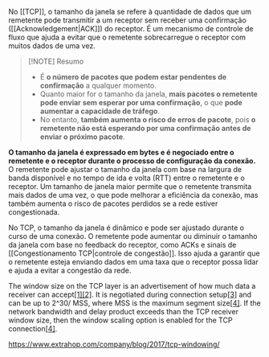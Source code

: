 No [[TCP]], o tamanho da janela se refere à quantidade de dados que um remetente pode transmitir a um receptor sem receber uma confirmação ([[Acknowledgement|ACK]]) do receptor. É um mecanismo de controle de fluxo que ajuda a evitar que o remetente sobrecarregue o receptor com muitos dados de uma vez.

>[!NOTE] Resumo
>- É **o número de pacotes que podem estar pendentes de confirmação** a qualquer momento.
>- Quanto maior for o tamanho da janela, **mais pacotes o remetente pode enviar sem esperar por uma confirmação**, o que **pode aumentar a capacidade de tráfego**.
>- No entanto, **também aumenta o risco de erros de pacote**, pois **o remetente não está esperando por uma confirmação antes de enviar o próximo pacote**.

**O tamanho da janela é expressado em bytes e é negociado entre o remetente e o receptor durante o processo de configuração da conexão.** O remetente pode ajustar o tamanho da janela com base na largura de banda disponível e no tempo de ida e volta (RTT) entre o remetente e o receptor. Um tamanho de janela maior permite que o remetente transmita mais dados de uma vez, o que pode melhorar a eficiência da conexão, mas também aumenta o risco de pacotes perdidos se a rede estiver congestionada.

No TCP, o tamanho da janela é dinâmico e pode ser ajustado durante o curso de uma conexão. O remetente pode aumentar ou diminuir o tamanho da janela com base no feedback do receptor, como ACKs e sinais de [[Congestionamento TCP|controle de congestão]]. Isso ajuda a garantir que o remetente esteja enviando dados em uma taxa que o receptor possa lidar e ajuda a evitar a congestão da rede.

The window size on the TCP layer is an advertisement of how much data a receiver can accept[[1]](https://www.networkcomputing.com/data-centers/network-analysis-tcp-window-size)[[2]](https://www.extrahop.com/company/blog/2017/tcp-windowing). It is negotiated during connection setup[[3]](https://learn.microsoft.com/en-us/troubleshoot/windows-server/networking/description-tcp-features) and can be up to 2^30/ MSS, where MSS is the maximum segment size[[4]](https://stackoverflow.com/questions/5208215/what-is-the-maximum-window-size-in-segments-of-a-tcp-connection). If the network bandwidth and delay product exceeds than the TCP receiver window size, then the window scaling option is enabled for the TCP connection[[4]](https://stackoverflow.com/questions/5208215/what-is-the-maximum-window-size-in-segments-of-a-tcp-connection).

https://www.extrahop.com/company/blog/2017/tcp-windowing/